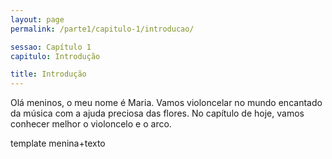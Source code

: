 ```yaml
---
layout: page
permalink: /parte1/capitulo-1/introducao/

sessao: Capítulo 1
capitulo: Introdução

title: Introdução
---
```


Olá meninos, o meu nome é Maria. Vamos violoncelar no mundo encantado da música com a ajuda preciosa das flores. No capítulo de hoje, vamos conhecer melhor o violoncelo e o arco.

template menina+texto
